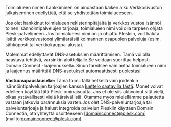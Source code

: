Toimialueen nimen hankkiminen on ainoastaan kaiken alku.Verkkosivuston julkaiseminen edellyttää, että se yhdistetään toimialueeseen. 

Jos olet hankkinut toimialueen rekisterinpitäjältä ja verkkosivustoa isännöi toinen isännöintipalvelujen tarjoaja, toimialueen nimi voi olla tarpeen ohjata Plesk-palvelimeen. Jos toimialueesi nimi on jo ohjattu Pleskiin, voit haluta lisätä verkkosivustoosi ylimääräisiä kolmannen osapuolen palveluja (esim. sähköposti tai verkkokauppa-alusta). 

Molemmat edellyttävät DNS-asetuksien määrittämisen. Tämä voi olla haastava tehtävä, varsinkin aloittelijalle.Se voidaan suorittaa helposti Domain Connect -laajennuksella. Sinun tarvitsee vain antaa toimialueen nimi ja laajennus määrittää DNS-asetukset automaattisesti puolestasi. 

**Vastuuvapauslauseke:** Tämä toimii tällä hetkellä vain joidenkin isännöintipalvelujen tarjoajien kanssa [luettelo saatavilla tästä](https://www.domainconnect.org). Monet voivat edelleen käyttää tätä Plesk-ominaisuutta. Jos et ole siis aktivoinut sitä vielä, olkaa ystävällisesti vielä kärsivällisiä. Otamme myös mielellämme palautetta vastaan jatkuvia parannuksia varten.Jos olet DNS-palveluntarjoaja tai palveluntarjoaja ja haluat integroida palvelun Pleskiin käyttäen Domain Connectia, ota yhteyttä osoitteeseen [domainconnect@plesk.com] (mailto:domainconnect@plesk.com).